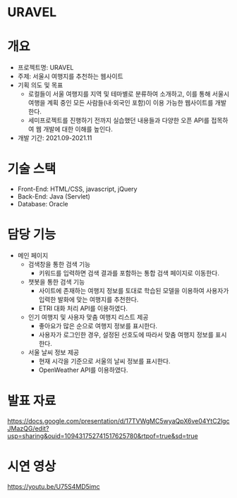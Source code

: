 # URAVEL

# 개요
- 프로젝트명: URAVEL
- 주제: 서울시 여행지를 추천하는 웹사이트
- 기획 의도 및 목표
  - 로컬들이 서울 여행지를 지역 및 테마별로 분류하여 소개하고, 이를 통해 서울시 여행을 계획 중인 모든 사람들(내·외국인 포함)이 이용 가능한 웹사이트를 개발한다.
  - 세미프로젝트를 진행하기 전까지 실습했던 내용들과 다양한 오픈 API를 접목하여 웹 개발에 대한 이해를 높인다.
- 개발 기간: 2021.09-2021.11

# 기술 스택
- Front-End: HTML/CSS, javascript, jQuery
- Back-End: Java (Servlet)
- Database: Oracle

# 담당 기능
- 메인 페이지
  - 검색창을 통한 검색 기능
    - 키워드를 입력하면 검색 결과를 포함하는 통합 검색 페이지로 이동한다.
  - 챗봇을 통한 검색 기능
    - 사이트에 존재하는 여행지 정보를 토대로 학습된 모델을 이용하여 사용자가 입력한 발화에 맞는 여행지를 추천한다.
    - ETRI 대화 처리 API를 이용하였다.
  - 인기 여행지 및 사용자 맞춤 여행지 리스트 제공
    - 좋아요가 많은 순으로 여행지 정보를 표시한다.
    - 사용자가 로그인한 경우, 설정된 선호도에 따라서 맞춤 여행지 정보를 표시한다.
  - 서울 날씨 정보 제공
    - 현재 시각을 기준으로 서울의 날씨 정보를 표시한다.
    - OpenWeather API를 이용하였다.

# 발표 자료
https://docs.google.com/presentation/d/17TVWgMC5wyaQpX6ve04YtC2lgcJMazQG/edit?usp=sharing&ouid=109431752741517625780&rtpof=true&sd=true

# 시연 영상
https://youtu.be/U75S4MD5imc
